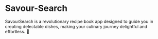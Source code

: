 # Savour-Search
SavourSearch is a revolutionary recipe book app designed to guide you in creating delectable dishes, making your culinary journey delightful and effortless. 🍲
